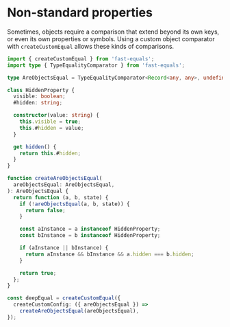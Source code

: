 # Non-standard properties

Sometimes, objects require a comparison that extend beyond its own keys, or even its own properties or symbols. Using a custom object comparator with `createCustomEqual` allows these kinds of comparisons.

```ts
import { createCustomEqual } from 'fast-equals';
import type { TypeEqualityComparator } from 'fast-equals';

type AreObjectsEqual = TypeEqualityComparator<Record<any, any>, undefined>;

class HiddenProperty {
  visible: boolean;
  #hidden: string;

  constructor(value: string) {
    this.visible = true;
    this.#hidden = value;
  }

  get hidden() {
    return this.#hidden;
  }
}

function createAreObjectsEqual(
  areObjectsEqual: AreObjectsEqual,
): AreObjectsEqual {
  return function (a, b, state) {
    if (!areObjectsEqual(a, b, state)) {
      return false;
    }

    const aInstance = a instanceof HiddenProperty;
    const bInstance = b instanceof HiddenProperty;

    if (aInstance || bInstance) {
      return aInstance && bInstance && a.hidden === b.hidden;
    }

    return true;
  };
}

const deepEqual = createCustomEqual({
  createCustomConfig: ({ areObjectsEqual }) =>
    createAreObjectsEqual(areObjectsEqual),
});
```
